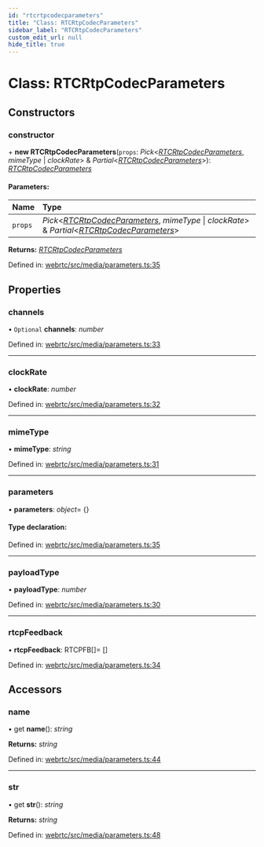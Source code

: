 ```yaml
---
id: "rtcrtpcodecparameters"
title: "Class: RTCRtpCodecParameters"
sidebar_label: "RTCRtpCodecParameters"
custom_edit_url: null
hide_title: true
---
```


# Class: RTCRtpCodecParameters

## Constructors

### constructor

\+ **new RTCRtpCodecParameters**(`props`: *Pick*<[*RTCRtpCodecParameters*](rtcrtpcodecparameters.md), *mimeType* \| *clockRate*\> & *Partial*<[*RTCRtpCodecParameters*](rtcrtpcodecparameters.md)\>): [*RTCRtpCodecParameters*](rtcrtpcodecparameters.md)

#### Parameters:

Name | Type |
:------ | :------ |
`props` | *Pick*<[*RTCRtpCodecParameters*](rtcrtpcodecparameters.md), *mimeType* \| *clockRate*\> & *Partial*<[*RTCRtpCodecParameters*](rtcrtpcodecparameters.md)\> |

**Returns:** [*RTCRtpCodecParameters*](rtcrtpcodecparameters.md)

Defined in: [webrtc/src/media/parameters.ts:35](https://github.com/shinyoshiaki/werift-webrtc/blob/915ed10/packages/webrtc/src/media/parameters.ts#L35)

## Properties

### channels

• `Optional` **channels**: *number*

Defined in: [webrtc/src/media/parameters.ts:33](https://github.com/shinyoshiaki/werift-webrtc/blob/915ed10/packages/webrtc/src/media/parameters.ts#L33)

___

### clockRate

• **clockRate**: *number*

Defined in: [webrtc/src/media/parameters.ts:32](https://github.com/shinyoshiaki/werift-webrtc/blob/915ed10/packages/webrtc/src/media/parameters.ts#L32)

___

### mimeType

• **mimeType**: *string*

Defined in: [webrtc/src/media/parameters.ts:31](https://github.com/shinyoshiaki/werift-webrtc/blob/915ed10/packages/webrtc/src/media/parameters.ts#L31)

___

### parameters

• **parameters**: *object*= {}

#### Type declaration:

Defined in: [webrtc/src/media/parameters.ts:35](https://github.com/shinyoshiaki/werift-webrtc/blob/915ed10/packages/webrtc/src/media/parameters.ts#L35)

___

### payloadType

• **payloadType**: *number*

Defined in: [webrtc/src/media/parameters.ts:30](https://github.com/shinyoshiaki/werift-webrtc/blob/915ed10/packages/webrtc/src/media/parameters.ts#L30)

___

### rtcpFeedback

• **rtcpFeedback**: RTCPFB[]= []

Defined in: [webrtc/src/media/parameters.ts:34](https://github.com/shinyoshiaki/werift-webrtc/blob/915ed10/packages/webrtc/src/media/parameters.ts#L34)

## Accessors

### name

• get **name**(): *string*

**Returns:** *string*

Defined in: [webrtc/src/media/parameters.ts:44](https://github.com/shinyoshiaki/werift-webrtc/blob/915ed10/packages/webrtc/src/media/parameters.ts#L44)

___

### str

• get **str**(): *string*

**Returns:** *string*

Defined in: [webrtc/src/media/parameters.ts:48](https://github.com/shinyoshiaki/werift-webrtc/blob/915ed10/packages/webrtc/src/media/parameters.ts#L48)
